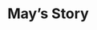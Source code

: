 --- 
layout: case-study
permalink: "/modules/pallative-care/may/"
video: CaseStudy1.mp4
title: May’s Story
collapse-backstory: true

background:
  - title: Background
    image: margaret/1.png
    text: May is a 38 year old woman who was sponsored by her husband from China about 12 years ago and soon got married and had children. They have 3 children Kevin (11 years old), Dianne (9 years old) and Bobby (4 years old); who attend private school. She speaks Mandarin and her verbal and written English is limited. Her husband David is a COO at a computer software engineering company and he speaks and writes English fluently.
  - title: Diagnosis
    image: margaret/2.png
    text: May was diagnosed a few years ago with ALS and is now developing increasing symptoms requiring more care. Her husband is abrupt in some of the communication with his wife and children and always feels tired. He is working fulltime and is now taking on more responsibilities with the children.
  - title: Concerns
    image: margaret/3.png
    text: May is afraid of how the symptoms will develop and is really upset about her diagnosis. She feels like she is losing control physically and mentally, and cries often when she alone. May wants to be a good wife, mother and take care of the family, but is not able to fulfill these roles. She is starting to get a pressure sore on her coccyx from sitting for long periods. She is having harder time with swallowing and occasionally panics that she cannot breathe. Pain is also starting to be an issue, as it gets worse the more she stays in one position because her limbs and joints get stiff. She is now experiencing urinary retention and may require a foley catheter. May has been seeing a traditional Chinese medicine practitioner who does acupuncture and supplies traditional Chinese medicine to cure her disease.


supports:  May does not have family in Canada at this time.  The couple have been working on sponsoring her young sister and parents over from China; however there have been some difficulties.  May had been quite involved with the Chinese community and participated in many volunteer activities at the church she attends. She is receiving on hour a day of home support under Long Term Care in the morning to assist her with bathing and dressing and the daily per diem is high so David is wondering if  private care would be less expensive.

medications:
  - Chinese herbal medication
  - Extra strength acetaminophen (3-4 times per week)

visit: 
  Follow-up Visit: ALS Centre team has been following May and after a recent appointment they called the health unit and indicated that for a variety of reasons, May is now approaching end stage ALS. They stated May now has a prognosis of approximately 6 months.  Client’s husband was unable to attend the appointment and therefore further in-depth conversation did not take place.

reflection:
  - What are your priorities for your next visit and what concerns might you identify in advance?
  - What would be your plan for follow-up?
  - What could you anticipate for the future of this client?

 
---
